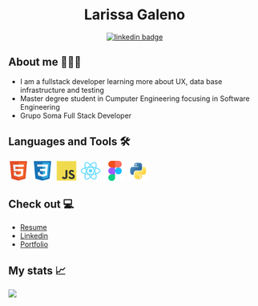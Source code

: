 <div id="header" align="center">
    <h1> Larissa Galeno </h1>
    <a href="https://www.linkedin.com/in/lagaleno/">
        <img src='https://img.shields.io/badge/LinkedIn-blue?logo=linkedin&logoColor=white&style=for-the-badge' alt='linkedin badge'>
    </a>
</div>

<div id="about">
    <h2> About me 👩🏻‍💻 </h2>
    <ul>
        <li> I am a fullstack developer learning more about UX, data base infrastructure and testing </li>
        <li> Master degree student in Cumputer Engineering focusing in Software Engineering </li>
        <li> Grupo Soma Full Stack Developer </li>
    </ul>
    <h2> Languages and Tools 🛠</h2>
    <img src="https://raw.githubusercontent.com/devicons/devicon/master/icons/html5/html5-original.svg" title="HTML" alt="HTML" width="40" height="40"/>&nbsp;
    <img src="https://raw.githubusercontent.com/devicons/devicon/master/icons/css3/css3-original.svg" title="CSS" alt="CSS" width="40" height="40"/>&nbsp;
    <img src="https://raw.githubusercontent.com/devicons/devicon/master/icons/javascript/javascript-original.svg" title="Js" alt="JavaScript" width="40" height="40"/>&nbsp;
    <img src="https://raw.githubusercontent.com/devicons/devicon/master/icons/react/react-original.svg" title="React" alt="React" width="40" height="40"/>&nbsp;
    <img src="https://raw.githubusercontent.com/devicons/devicon/master/icons/figma/figma-original.svg" title="Figma" alt="Figma" width="40" height="40"/>&nbsp;
    <img src="https://raw.githubusercontent.com/devicons/devicon/master/icons/python/python-original.svg" title="Python" alt="Python" width="40" height="40"/>&nbsp;
    <h2> Check out 💻 </h2>
    <ul> 
        <li><a href='https://drive.google.com/file/d/1S7eKSS383JL5zMUMpNbXqbEzygDFYuT-/view?usp=sharing'> Resume </a></li>
        <li><a href='https://www.linkedin.com/in/lagaleno/'> Linkedin </a></li>
        <li><a href='https://lagaleno.github.io/'> Portfolio </a></li>
    <ul>
</div>

<div id='status'>
    <h2> My stats 📈 </h2>
    <img height="150em" src="https://github-readme-stats.vercel.app/api/top-langs/?username=lagaleno&layout=compact&theme=vision-friendly-dark"/>

</div>
